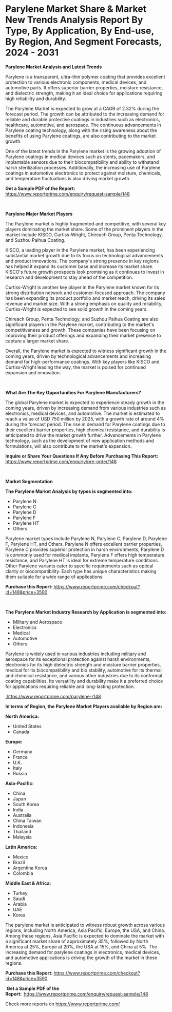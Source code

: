 <p><h1>Parylene Market Share & Market New Trends Analysis Report By Type, By Application, By End-use, By Region, And Segment Forecasts, 2024 - 2031</h1></p><p><strong>Parylene Market Analysis and Latest Trends</strong></p>
<p><p>Parylene is a transparent, ultra-thin polymer coating that provides excellent protection to various electronic components, medical devices, and automotive parts. It offers superior barrier properties, moisture resistance, and dielectric strength, making it an ideal choice for applications requiring high reliability and durability.</p><p>The Parylene Market is expected to grow at a CAGR of 2.32% during the forecast period. The growth can be attributed to the increasing demand for reliable and durable protective coatings in industries such as electronics, healthcare, automotive, and aerospace. The continuous advancements in Parylene coating technology, along with the rising awareness about the benefits of using Parylene coatings, are also contributing to the market growth.</p><p>One of the latest trends in the Parylene market is the growing adoption of Parylene coatings in medical devices such as stents, pacemakers, and implantable sensors due to their biocompatibility and ability to withstand harsh sterilization processes. Additionally, the increasing use of Parylene coatings in automotive electronics to protect against moisture, chemicals, and temperature fluctuations is also driving market growth.</p></p>
<p><strong>Get a Sample PDF of the Report:&nbsp;</strong> <a href="https://www.reportprime.com/enquiry/request-sample/148">https://www.reportprime.com/enquiry/request-sample/148</a></p>
<p>&nbsp;</p>
<p><strong>Parylene Major Market Players</strong></p>
<p><p>The Parylene market is highly fragmented and competitive, with several key players dominating the market share. Some of the prominent players in the market include KISCO, Curtiss-Wright, Chireach Group, Penta Technology, and Suzhou Paihua Coating.</p><p>KISCO, a leading player in the Parylene market, has been experiencing substantial market growth due to its focus on technological advancements and product innovations. The company's strong presence in key regions has helped it expand its customer base and increase its market share. KISCO's future growth prospects look promising as it continues to invest in research and development to stay ahead of the competition.</p><p>Curtiss-Wright is another key player in the Parylene market known for its strong distribution network and customer-focused approach. The company has been expanding its product portfolio and market reach, driving its sales revenue and market size. With a strong emphasis on quality and reliability, Curtiss-Wright is expected to see solid growth in the coming years.</p><p>Chireach Group, Penta Technology, and Suzhou Paihua Coating are also significant players in the Parylene market, contributing to the market's competitiveness and growth. These companies have been focusing on improving their product offerings and expanding their market presence to capture a larger market share.</p><p>Overall, the Parylene market is expected to witness significant growth in the coming years, driven by technological advancements and increasing demand for high-performance coatings. With key players like KISCO and Curtiss-Wright leading the way, the market is poised for continued expansion and innovation.</p></p>
<p>&nbsp;</p>
<p><strong>What Are The Key Opportunities For Parylene Manufacturers?</strong></p>
<p><p>The global Parylene market is expected to experience steady growth in the coming years, driven by increasing demand from various industries such as electronics, medical devices, and automotive. The market is estimated to reach a value of USD 750 million by 2025, with a growth rate of around 4% during the forecast period. The rise in demand for Parylene coatings due to their excellent barrier properties, high chemical resistance, and durability is anticipated to drive the market growth further. Advancements in Parylene technology, such as the development of new application methods and formulations, will also contribute to the market's expansion.</p></p>
<p><strong>Inquire or Share Your Questions If Any Before Purchasing This Report:</strong> <a href="https://www.reportprime.com/enquiry/pre-order/148">https://www.reportprime.com/enquiry/pre-order/148</a></p>
<p>&nbsp;</p>
<p><strong>Market Segmentation</strong></p>
<p><strong>The Parylene Market Analysis by types is segmented into:</strong></p>
<p><ul><li>Parylene N</li><li>Parylene C</li><li>Parylene D</li><li>Parylene F</li><li>Parylene HT</li><li>Others</li></ul></p>
<p><p>Parylene market types include Parylene N, Parylene C, Parylene D, Parylene F, Parylene HT, and Others. Parylene N offers excellent barrier properties, Parylene C provides superior protection in harsh environments, Parylene D is commonly used for medical implants, Parylene F offers high temperature resistance, and Parylene HT is ideal for extreme temperature conditions. Other Parylene variants cater to specific requirements such as optical clarity or biocompatibility. Each type has unique characteristics making them suitable for a wide range of applications.</p></p>
<p><strong>Purchase this Report:&nbsp;</strong><a href="https://www.reportprime.com/checkout?id=148&price=3590">https://www.reportprime.com/checkout?id=148&price=3590</a></p>
<p>&nbsp;</p>
<p><strong>The Parylene Market Industry Research by Application is segmented into:</strong></p>
<p><ul><li>Military and Aerospace</li><li>Electronics</li><li>Medical</li><li>Automotive</li><li>Others</li></ul></p>
<p><p>Parylene is widely used in various industries including military and aerospace for its exceptional protection against harsh environments, electronics for its high dielectric strength and moisture barrier properties, medical for its biocompatibility and bio stability, automotive for its thermal and chemical resistance, and various other industries due to its conformal coating capabilities. Its versatility and durability make it a preferred choice for applications requiring reliable and long-lasting protection.</p></p>
<p><a href="https://www.reportprime.com/parylene-r148">&nbsp;https://www.reportprime.com/parylene-r148</a></p>
<p><strong>In terms of Region, the Parylene Market Players available by Region are:</strong></p>
<p>
    <p> <strong> North America: </strong>
        <ul>
            <li>United States</li>
            <li>Canada</li>
        </ul>
        </p> 
    <p> <strong> Europe: </strong>
        <ul>
            <li>Germany</li>
            <li>France</li>
            <li>U.K.</li>
            <li>Italy</li>
            <li>Russia</li>
        </ul>
        </p> 
    <p> <strong> Asia-Pacific: </strong>
        <ul>
            <li>China</li>
            <li>Japan</li>
            <li>South Korea</li>
            <li>India</li>
            <li>Australia</li>
            <li>China Taiwan</li>
            <li>Indonesia</li>
            <li>Thailand</li>
            <li>Malaysia</li>
        </ul>
        </p> 
    <p> <strong> Latin America: </strong>
        <ul>
            <li>Mexico</li>
            <li>Brazil</li>
            <li>Argentina Korea</li>
            <li>Colombia</li>
        </ul>
        </p> 
    <p> <strong> Middle East & Africa: </strong>
        <ul>
            <li>Turkey</li>
            <li>Saudi</li>
            <li>Arabia</li>
            <li>UAE</li>
            <li>Korea</li>
        </ul>
    </p>
    </p>
<p><p>The parylene market is anticipated to witness robust growth across various regions, including North America, Asia Pacific, Europe, the USA, and China. Among these regions, Asia Pacific is expected to dominate the market with a significant market share of approximately 35%, followed by North America at 25%, Europe at 20%, the USA at 15%, and China at 5%. The increasing demand for parylene coatings in electronics, medical devices, and automotive applications is driving the growth of the market in these regions.</p></p>
<p><strong>Purchase this Report: </strong><a href="https://www.reportprime.com/checkout?id=148&price=3590">https://www.reportprime.com/checkout?id=148&price=3590</a></p>
<p>&nbsp;<strong>Get a Sample PDF of the Report:&nbsp;&nbsp;</strong><a href="https://www.reportprime.com/enquiry/request-sample/148">https://www.reportprime.com/enquiry/request-sample/148</a></p>
<p><strong></strong></p>
<p>Check more reports on <a href="https://www.reportprime.com/">https://www.reportprime.com/</a></p>